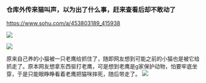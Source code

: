 ### 仓库外传来猫叫声，以为出了什么事，赶来查看后却不敢动了
https://www.sohu.com/a/453803189_415938

![](https://p5.itc.cn/images01/20210303/af67d62ca3f240d6ab28e955a01fa94a.png)

![](https://p7.itc.cn/images01/20210303/55ccbd77baac41f0b6a9a7c84943eba5.png)

原来自己养的小猫被一只老鹰给抓住了，随即网友想到可能之前的小猫也是被它给抓走了。原本网友想拿东西驱打老鹰，可是想到老鹰是g家保护动物，怕要牢底坐穿，于是只能眼睁睁看着老鹰把猫咪摔死，随后带走了。
![](https://p0.itc.cn/images01/20210303/2eb5ca41c13c4fd0aee895d6b24cd97e.png)
